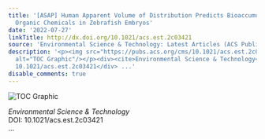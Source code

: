 ```yaml
---
title: '[ASAP] Human Apparent Volume of Distribution Predicts Bioaccumulation of Ionizable
  Organic Chemicals in Zebrafish Embryos'
date: '2022-07-27'
linkTitle: http://dx.doi.org/10.1021/acs.est.2c03421
source: 'Environmental Science & Technology: Latest Articles (ACS Publications)'
description: '<p><img src="https://pubs.acs.org/cms/10.1021/acs.est.2c03421/asset/images/medium/es2c03421_0004.gif"
  alt="TOC Graphic"/></p><div><cite>Environmental Science & Technology</cite></div><div>DOI:
  10.1021/acs.est.2c03421</div> ...'
disable_comments: true
---
```

<p><img src="https://pubs.acs.org/cms/10.1021/acs.est.2c03421/asset/images/medium/es2c03421_0004.gif" alt="TOC Graphic"/></p><div><cite>Environmental Science & Technology</cite></div><div>DOI: 10.1021/acs.est.2c03421</div> ...